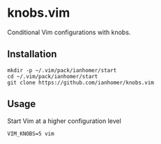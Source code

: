 # knobs.vim

Conditional Vim configurations with knobs.

## Installation

    mkdir -p ~/.vim/pack/ianhomer/start
    cd ~/.vim/pack/ianhomer/start
    git clone https://github.com/ianhomer/knobs.vim

## Usage

Start Vim at a higher configuration level

    VIM_KNOBS=5 vim
